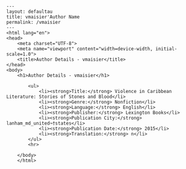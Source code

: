
    ---
    layout: defaultau
    title: vmaisier'Author Name 
    permalink: /vmaisier
    ---
    <html lang="en">
    <head>
        <meta charset="UTF-8">
        <meta name="viewport" content="width=device-width, initial-scale=1.0">
        <title>Author Details - vmaisier</title>
    </head>
    <body>
        <h1>Author Details - vmaisier</h1>
        
            <ul>
                <li><strong>Title:</strong> Violence in Caribbean Literature: Stories of Stones and Blood</li>
                <li><strong>Genre:</strong> Nonfiction</li>
                <li><strong>Language:</strong> English</li>
                <li><strong>Publisher:</strong> Lexington Books</li>
                <li><strong>Publication City:</strong> lanham_md_united¬†states</li>
                <li><strong>Publication Date:</strong> 2015</li>
                <li><strong>Translation:</strong> n</li>
            </ul>
            <hr>
            
        </body>
        </html>
        